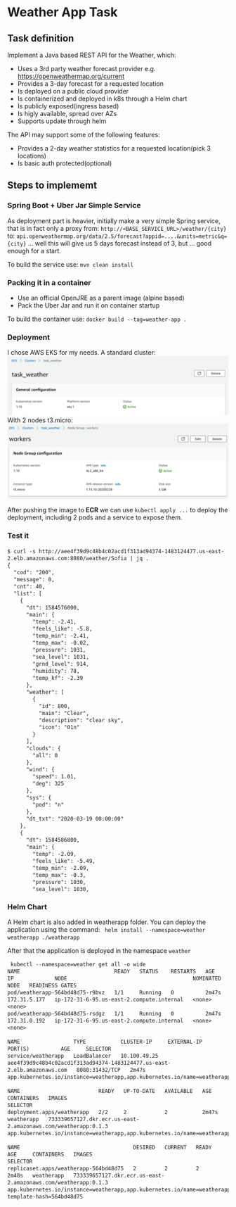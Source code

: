 # Weather App Task

## Task definition
Implement a Java based REST API for the Weather, which:
- Uses a 3rd party weather forecast provider e.g. https://openweathermap.org/current
- Provides a 3-day forecast for a requested location
- Is deployed on a public cloud provider
- Is containerized and deployed in k8s through a Helm chart
- Is publicly exposed(ingress based)
- Is higly available, spread over AZs
- Supports update through helm

The API may support some of the following features:
- Provides a 2-day weather statistics for a requested location(pick 3 locations)
- Is basic auth protected(optional)

## Steps to implememt
### Spring Boot + Uber Jar Simple Service
As deployment part is heavier, initially make a very simple Spring service, that is in fact only a proxy from: 
 `http://<BASE_SERVICE_URL>/weather/{city}` to: `api.openweathermap.org/data/2.5/forecast?appid=....&units=metric&q={city}`
... well this will give us 5 days forecast instead of 3, but ... good enough for a start.

To build the service use: `mvn clean install`

### Packing it in a container
 - Use an official OpenJRE as a parent image (alpine based)
 - Pack the Uber Jar and run it on container startup
 
To build the container use: `docker build --tag=weather-app .`

### Deployment
I chose AWS EKS for my needs.
A standard cluster:
![](https://raw.githubusercontent.com/htrendafilov/task-weather/master/images/screen1.png)
With 2 nodes t3.micro:
![](https://raw.githubusercontent.com/htrendafilov/task-weather/master/images/screen2.png)

After pushing the image to **ECR** we can use `kubectl apply ...` to deploy the deployment, including 2 pods and a service to expose them.

### Test it
```
$ curl -s http://aee4f39d9c48b4c02acd1f313ad94374-1483124477.us-east-2.elb.amazonaws.com:8080/weather/Sofia | jq .
{
  "cod": "200",
  "message": 0,
  "cnt": 40,
  "list": [
    {
      "dt": 1584576000,
      "main": {
        "temp": -2.41,
        "feels_like": -5.8,
        "temp_min": -2.41,
        "temp_max": -0.02,
        "pressure": 1031,
        "sea_level": 1031,
        "grnd_level": 914,
        "humidity": 78,
        "temp_kf": -2.39
      },
      "weather": [
        {
          "id": 800,
          "main": "Clear",
          "description": "clear sky",
          "icon": "01n"
        }
      ],
      "clouds": {
        "all": 0
      },
      "wind": {
        "speed": 1.01,
        "deg": 325
      },
      "sys": {
        "pod": "n"
      },
      "dt_txt": "2020-03-19 00:00:00"
    },
    {
      "dt": 1584586800,
      "main": {
        "temp": -2.09,
        "feels_like": -5.49,
        "temp_min": -2.09,
        "temp_max": -0.3,
        "pressure": 1030,
        "sea_level": 1030,

```

### Helm Chart
A Helm chart is also added in weatherapp folder.
You can deploy the application using the command: ` helm install --namespace=weather weatherapp ./weatherapp`

After that the application is deployed in the namespace `weather`

```
 kubectl --namespace=weather get all -o wide
NAME                              READY   STATUS    RESTARTS   AGE     IP             NODE                                        NOMINATED NODE   READINESS GATES
pod/weatherapp-564bd48d75-r9bvz   1/1     Running   0          2m47s   172.31.5.177   ip-172-31-6-95.us-east-2.compute.internal   <none>           <none>
pod/weatherapp-564bd48d75-rsdgz   1/1     Running   0          2m47s   172.31.0.192   ip-172-31-6-95.us-east-2.compute.internal   <none>           <none>

NAME                 TYPE           CLUSTER-IP     EXTERNAL-IP                                                               PORT(S)          AGE     SELECTOR
service/weatherapp   LoadBalancer   10.100.49.25   aee4f39d9c48b4c02acd1f313ad94374-1483124477.us-east-2.elb.amazonaws.com   8080:31432/TCP   2m47s   app.kubernetes.io/instance=weatherapp,app.kubernetes.io/name=weatherapp

NAME                         READY   UP-TO-DATE   AVAILABLE   AGE     CONTAINERS   IMAGES                                                          SELECTOR
deployment.apps/weatherapp   2/2     2            2           2m47s   weatherapp   733339657127.dkr.ecr.us-east-2.amazonaws.com/weatherapp:0.1.3   app.kubernetes.io/instance=weatherapp,app.kubernetes.io/name=weatherapp

NAME                                    DESIRED   CURRENT   READY   AGE     CONTAINERS   IMAGES                                                          SELECTOR
replicaset.apps/weatherapp-564bd48d75   2         2         2       2m48s   weatherapp   733339657127.dkr.ecr.us-east-2.amazonaws.com/weatherapp:0.1.3   app.kubernetes.io/instance=weatherapp,app.kubernetes.io/name=weatherapp,pod-template-hash=564bd48d75
```
